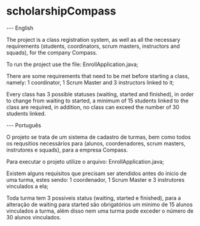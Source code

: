 # scholarshipCompass

--- English

The project is a class registration system, as well as all the necessary requirements (students, coordinators, scrum masters, instructors and squads), for the company Compass.

To run the project use the file: EnrollApplication.java;

There are some requirements that need to be met before starting a class, namely: 1 coordinator, 1 Scrum Master and 3 instructors linked to it;

Every class has 3 possible statuses (waiting, started and finished), in order to change from waiting to started, a minimum of 15 students linked to the class are required, in addition, no class can exceed the number of 30 students linked.

--- Português

O projeto se trata de um sistema de cadastro de turmas, bem como todos os requsitios necessários para (alunos, coordenadores, scrum masters, instrutores e squads), para a empresa Compass.

Para executar o projeto utilize o arquivo: EnrollApplication.java;

Existem alguns requisitos que precisam ser atendidos antes do inicio de uma turma, estes sendo: 1 coordenador, 1 Scrum Master e 3 instrutores vinculados a ela;

Toda turma tem 3 possiveis status (waiting, started e finished), para a alteração de waiting para started são obrigatórios um minimo de 15 alunos vinculados a turma, além disso nem uma turma pode exceder o número de 30 alunos vinculados.
